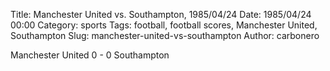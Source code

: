 Title: Manchester United vs. Southampton, 1985/04/24
Date: 1985/04/24 00:00
Category: sports
Tags: football, football scores, Manchester United, Southampton
Slug: manchester-united-vs-southampton
Author: carbonero


Manchester United 0 - 0 Southampton
